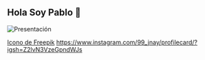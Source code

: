 ## Hola Soy  Pablo 👋
![Presentación](https://github.com/user-attachments/assets/330b47c5-c128-42ee-9858-047d36ed8eb2)

<a href="https://www.freepik.es/iconos/instagram">Icono de Freepik</a> https://www.instagram.com/99_jnay/profilecard/?igsh=Z2lvN3VzeGpndWJs


<!--
**Pabl-ney/Pabl-ney** is a ✨ _special_ ✨ repository because its `README.md` (this file) appears on your GitHub profile.

Here are some ideas to get you started:

- 🔭 I’m currently working on ...
- 🌱 I’m currently learning ...
- 👯 I’m looking to collaborate on ...
- 🤔 I’m looking for help with ...
- 💬 Ask me about ...
- 📫 How to reach me: ...
- 😄 Pronouns: ...
- ⚡ Fun fact: ...
-->
